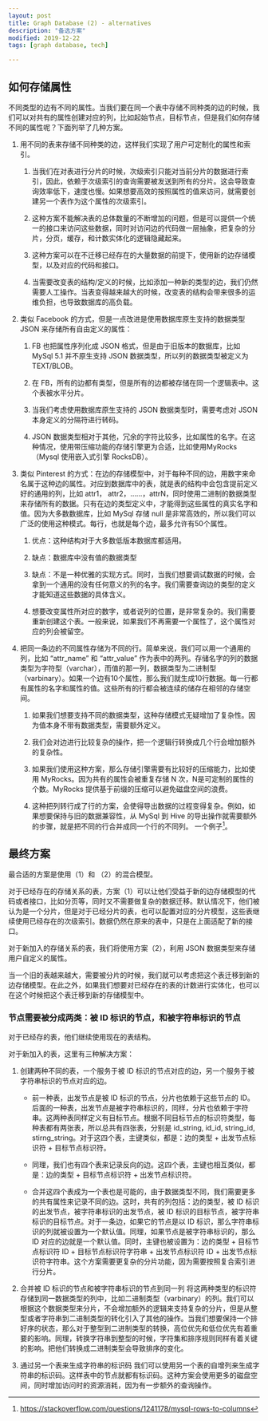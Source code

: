 ```yaml
---
layout: post
title: Graph Database (2) - alternatives
description: "备选方案"
modified: 2019-12-22
tags: [graph database, tech]

---
```


## 如何存储属性

不同类型的边有不同的属性。当我们要在同一个表中存储不同种类的边的时候，我们可以对共有的属性创建对应的列，比如起始节点，目标节点，但是我们如何存储不同的属性呢？下面列举了几种方案。

1. 用不同的表来存储不同种类的边，这样我们实现了用户可定制化的属性和索引。
    1. 当我们在对表进行分片的时候，次级索引只能对当前分片的数据进行索引，因此，依赖于次级索引的查询需要被发送到所有的分片。这会导致查询效率低下，速度也慢。如果想要高效的按照属性的值来访问，就需要创建另一个表作为这个属性的次级索引。

    2. 这种方案不能解决表的总体数量的不断增加的问题，但是可以提供一个统一的接口来访问这些数据，同时对访问边的代码做一层抽象，把复杂的分片，分页，缓存，和计数实体化的逻辑隐藏起来。

    3. 这种方案可以在不迁移已经存在的大量数据的前提下，使用新的边存储模型，以及对应的代码和接口。

    4. 当需要改变表的结构/定义的时候，比如添加一种新的类型的边，我们仍然需要人工操作。当表变得越来越大的时候，改变表的结构会带来很多的运维负担，也导致数据库的高负载。

2. 类似 Facebook 的方式，但是一点改进是使用数据库原生支持的数据类型 JSON 来存储所有自由定义的属性：
    1. FB 也把属性序列化成 JSON 格式，但是由于旧版本的数据库，比如 MySql 5.1 并不原生支持 JSON 数据类型，所以列的数据类型被定义为 TEXT/BLOB。

    2. 在 FB，所有的边都有类型，但是所有的边都被存储在同一个逻辑表中。这个表被水平分片。

    3. 当我们考虑使用数据库原生支持的 JSON 数据类型时，需要考虑对 JSON 本身定义的分隔符进行转码。

    4. JSON 数据类型相对于其他，冗余的字符比较多，比如属性的名字。在这种情况，使用带压缩功能的存储引擎更为合适，比如使用MyRocks（Mysql 使用嵌入式引擎 RocksDB）。

3. 类似 Pinterest 的方式：在边的存储模型中，对于每种不同的边，用数字来命名属于这种边的属性。对应到数据库中的表，就是表的结构中会包含提前定义好的通用的列，比如 attr1， attr2，……，attrN，同时使用二进制的数据类型来存储所有的数据。只有在边的类型定义中，才能得到这些属性的真实名字和值。因为大多数数据库，比如 MySql 存储 null 是非常高效的，所以我们可以广泛的使用这种模式。每行，也就是每个边，最多允许有50个属性。
    1. 优点：这种结构对于大多数低版本数据库都适用。

    2. 缺点：数据库中没有值的数据类型

    3. 缺点：不是一种优雅的实现方式。同时，当我们想要调试数据的时候，会拿到一个通用的没有任何意义的列的名字。我们需要查询边的类型的定义才能知道这些数据的具体含义。

    4. 想要改变属性所对应的数字，或者说列的位置，是非常复杂的。我们需要重新创建这个表。一般来说，如果我们不再需要一个属性了，这个属性对应的列会被留空。

4. 把同一条边的不同属性存储为不同的行。简单来说，我们可以用一个通用的列，比如 “attr_name” 和 “attr_value” 作为表中的两列。存储名字的列的数据类型为字符型（varchar），而值的那一列，数据类型为二进制型（varbinary）。如果一个边有10个属性，那么我们就生成10行数据。每一行都有属性的名字和属性的值。这些所有的行都会被连续的储存在相邻的存储空间。
    1. 如果我们想要支持不同的数据类型，这种存储模式无疑增加了复杂性。因为值本身不带有数据类型，需要额外定义。

    2. 我们会对边进行比较复杂的操作，把一个逻辑行转换成几个行会增加额外的复杂性。

    3. 如果我们使用这种方案，那么存储引擎需要有比较好的压缩能力，比如使用 MyRocks。因为共有的属性会被重复存储 N 次，N是可定制的属性的个数。MyRocks 提供基于前缀的压缩可以避免磁盘空间的浪费。

    4. 这种把列转行成了行的方案，会使得导出数据的过程变得复杂。例如，如果想要保持与旧的数据兼容性，从 MySql 到 Hive 的导出操作就需要额外的步骤，就是把不同的行合并成同一个行的不同列。 一个例子[^1]。

## 最终方案

最合适的方案是使用（1）和 （2）的混合模型。

对于已经存在的存储关系的表，方案（1）可以让他们受益于新的边存储模型的代码或者接口，比如分页等，同时又不需要做复杂的数据迁移。默认情况下，他们被认为是一个分片，但是对于已经分片的表，也可以配置对应的分片模型，这些表继续使用已经存在的次级索引。数据仍然在原来的表中，只是在上面适配了新的接口。

对于新加入的存储关系的表，我们将使用方案（2），利用 JSON 数据类型来存储用户自定义的属性。

当一个旧的表越来越大，需要被分片的时候，我们就可以考虑把这个表迁移到新的边存储模型。在此之外，如果我们想要对已经存在的表的计数进行实体化，也可以在这个时候把这个表迁移到新的存储模型中。

### 节点需要被分成两类：被 ID 标识的节点，和被字符串标识的节点

对于已经存的表，他们继续使用现在的表结构。

对于新加入的表，这里有三种解决方案：

1. 创建两种不同的表，一个服务于被 ID 标识的节点对应的边，另一个服务于被字符串标识的节点对应的边。
    * 前一种表，出发节点是被 ID 标识的节点，分片也依赖于这些节点的 ID。后面的一种表，出发节点是被字符串标识的，同样，分片也依赖于字符串。这两种表同样定义有目标节点。根据不同目标节点的标识符类型，每种表都有两张表，所以总共有四张表，分别是 id_string, id_id, string_id, stirng_string。对于这四个表，主键类似，都是：边的类型 + 出发节点标识符 + 目标节点标识符。

    * 同理，我们也有四个表来记录反向的边。这四个表，主键也相互类似，都是：边的类型 + 目标节点标识符 + 出发节点标识符。

    * 合并这四个表成为一个表也是可能的，由于数据类型不同，我们需要更多的共有属性来记录不同的边。这时，共有的列包括：边的类型，被 ID 标识的出发节点，被字符串标识的出发节点，被 ID 标识的目标节点，被字符串标识的目标节点。对于一条边，如果它的节点是以 ID 标识，那么字符串标识的列就被设置为一个默认值。同理，如果节点是被字符串标识的，那么 ID 对应的边就是一个默认值。同时，主键也被设置为：边的类型 + 目标节点标识符 ID + 目标节点标识符字符串 + 出发节点标识符 ID + 出发节点标识符字符串。这个方案需要更复杂的分片功能，因为需要按照复合索引进行分片。

2. 合并被 ID 标识的节点和被字符串标识的节点到同一列
    将这两种类型的标识符存储到同一数据类型的列中，比如二进制类型（varbinary）的列。我们可以根据这个数据类型来分片，不会增加额外的逻辑来支持复杂的分片，但是从整型或者字符串到二进制类型的转化引入了其他的操作。当我们想要保持一个排好序的状态，那么对于整型到二进制类型的转换，高位优先和低位优先有着重要的影响。同理，转换字符串到整型的时候，字符集和排序规则同样有着关键的影响。把他们转换成二进制类型会导致排序的变化。

3. 通过另一个表来生成字符串的标识码
    我们可以使用另一个表的自增列来生成字符串的标识码。这样表中的节点就都有标识码。这种方案会使用更多的磁盘空间，同时增加访问时的资源消耗，因为有一步额外的查询操作。

[^1]: <https://stackoverflow.com/questions/1241178/mysql-rows-to-columns>
